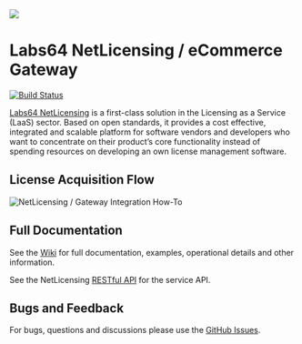 <img src="http://netlicensing.io/img/netlicensing-stage-banner-01.png">

# Labs64 NetLicensing / eCommerce Gateway

[![Build Status](https://travis-ci.org/Labs64/NetLicensing-Gateway.svg?branch=master)](https://travis-ci.org/Labs64/NetLicensing-Gateway)

[Labs64 NetLicensing](http://netlicensing.io) is a first-class solution in the Licensing as a Service (LaaS) sector. Based on open standards, it provides a cost effective, integrated and scalable platform for software vendors and developers who want to concentrate on their product’s core functionality instead of spending resources on developing an own license management software.

## License Acquisition Flow
![NetLicensing / Gateway Integration How-To](http://netlicensing.io/img/netlicensing-promo-04.png)

## Full Documentation

See the [Wiki](https://github.com/Labs64/NetLicensing-Gateway/wiki/) for full documentation, examples, operational details and other information.

See the NetLicensing [RESTful API](https://www.labs64.de/confluence/x/pwCo) for the service API.

## Bugs and Feedback

For bugs, questions and discussions please use the [GitHub Issues](https://github.com/Labs64/NetLicensing-Gateway/issues).
